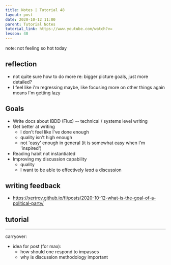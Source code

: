 ```yaml
---
title: Notes | Tutorial 48
layout: post
date: 2020-10-12 11:00
parent: Tutorial Notes
tutorial_link: https://www.youtube.com/watch?v=
lesson: 48
---
```


note: not feeling so hot today

## reflection

- not quite sure how to do more re: bigger picture goals, just more detailed?
- I feel like i'm regressing maybe, like focusing more on other things again means I'm getting lazy

## Goals

- Write docs about IBDD (Flux) -- technical / systems level writing
- Get better at writing
  - I don't feel like I've done enough
  - quality isn't high enough
  - not 'easy' enough in general (it is somewhat easy when I'm 'inspired')
- Reading habit not instantiated
- Improving my discussion capability
  - quality
  - I want to be able to effectively *lead* a discussion

## writing feedback

- <https://xertrov.github.io/fi/posts/2020-10-12-what-is-the-goal-of-a-political-party/>

## tutorial









----

carryover:

- idea for post (for max):
  - how should one respond to impasses
  - why is discussion methodology important
